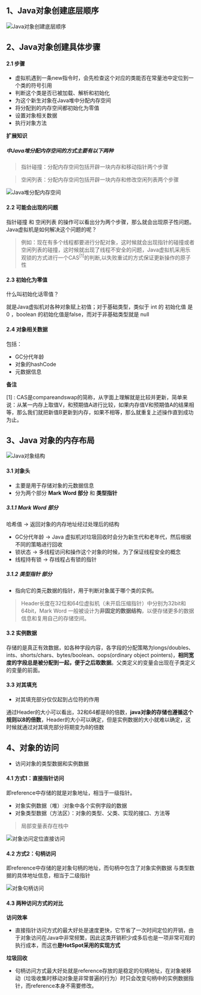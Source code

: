 ## 1、Java对象创建底层顺序

![Java对象创建底层顺序](https://github.com/xujiangchen/Java-Study-Notes/blob/main/JVM/asset/Java%E5%AF%B9%E8%B1%A1%E5%88%9B%E5%BB%BA%E5%BA%95%E5%B1%82%E9%A1%BA%E5%BA%8F.jpg)

## 2、Java对象创建具体步骤

#### 2.1 步骤

- 虚拟机遇到一条new指令时，会先检查这个对应的类能否在常量池中定位到一个类的符号引用
- 判断这个类是否已被加载、解析和初始化
- 为这个新生对象在Java堆中分配内存空间
- 将分配到的内存空间都初始化为零值
- 设置对象相关数据
- 执行对象<init>方法

**扩展知识**
##### 中Java堆分配内存空间的方式主要有以下两种

> 指针碰撞：分配内存空间包括开辟一块内存和移动指针两个步骤

> 空闲列表：分配内存空间包括开辟一块内存和修改空闲列表两个步骤

![Java堆分配内存空间](https://github.com/xujiangchen/Java-Study-Notes/blob/main/JVM/asset/Java%E5%A0%86%E5%88%86%E9%85%8D%E5%86%85%E5%AD%98%E7%A9%BA%E9%97%B4.jpg)

#### 2.2 可能会出现的问题

指针碰撞 和 空闲列表 的操作可以看出分为两个步骤，那么就会出现原子性问题。Java虚拟机是如何解决这个问题的呢？
> 例如：现在有多个线程都要进行分配对象，这时候就会出现指针的碰撞或者空闲列表的碰撞，这时候就出现了线程不安全的问题，Java虚拟机采用乐观锁的方式进行一个CAS<sup>[1]</sup>的判断,以失败重试的方式保证更新操作的原子性

#### 2.3 初始化为零值

什么叫初始化话零值？

就是Java虚拟机对各种对象赋上初值；对于基础类型，类似于 int 的 初始化值 是0 ，boolean 的初始化值是false，而对于非基础类型就是 null

#### 2.4 对象相关数据

包括：
- GC分代年龄
- 对象的hashCode
- 元数据信息

**备注**

[1] : CAS是compareandswap的简称，从字面上理解就是比较并更新，简单来说：从某一内存上取值V，和预期值A进行比较，如果内存值V和预期值A的结果相等，那么我们就把新值B更新到内存，如果不相等，那么就重复上述操作直到成功为止。

## 3、Java 对象的内存布局

![Java对象结构](https://github.com/xujiangchen/Java-Study-Notes/blob/main/JVM/asset/Java%E5%AF%B9%E8%B1%A1%E7%BB%93%E6%9E%84.jpg)

#### 3.1 对象头
- 主要是用于存储对象的元数据信息
- 分为两个部分 **Mark Word 部分** 和 **类型指针**

##### 3.1.1 Mark Word 部分

 哈希值 -> 返回对象的内存地址经过处理后的结构

- GC分代年龄 -> Java 虚拟机对垃圾回收时会分为新生代和老年代，然后根据不同的策略进行回收
- 锁状态 -> 多线程访问和操作这个对象的时候，为了保证线程安全的概念
- 线程持有锁 -> 存线程占有锁的指针

##### 3.1.2 类型指针 部分

- 指向它的类元数据的指针，用于判断对象属于哪个类的实例。

>Header长度在32位和64位虚拟机（未开启压缩指针）中分别为32bit和64bit，Mark Word 一般被设计为**非固定的数据结构**，以便存储更多的数据信息和复用自己的存储空间。

#### 3.2 实例数据

存储的是真正有效数据，如各种字段内容，各字段的分配策略为longs/doubles、ints、shorts/chars、bytes/boolean、oops(ordinary object   pointers)，**相同宽度的字段总是被分配到一起，便于之后取数据**。父类定义的变量会出现在子类定义的变量的前面。

#### 3.3 对其填充
- 对其填充部分仅仅起到占位符的作用

通过Header的大小可以看出，32和64都是8的倍数，**java对象的存储也遵循这个规则以8的倍数**，Header的大小可以确定，但是实例数据的大小就难以确定，这时候就通过对其填充部分将期变为8的倍数

## 4、对象的访问
- 访问对象的类型数据和实例数据

#### 4.1 方式1：直接指针访问
即reference中存储的就是对象地址，相当于⼀级指针。
- 对象实例数据（堆）:对象中各个实例字段的数据
- 对象类型数据（方法区）：对象的类型、父类、实现的接口、方法等
> 局部变量表存在栈中

![对象访问定位直接访问](https://github.com/xujiangchen/Java-Study-Notes/blob/main/JVM/asset/%E5%AF%B9%E8%B1%A1%E8%AE%BF%E9%97%AE%E5%AE%9A%E4%BD%8D%E7%9B%B4%E6%8E%A5%E8%AE%BF%E9%97%AE.jpg)

#### 4.2 方式2：句柄访问
即reference中存储的是对象句柄的地址，⽽句柄中包含了对象实例数据
与类型数据的具体地址信息，相当于⼆级指针

![对象句柄访问](https://github.com/xujiangchen/Java-Study-Notes/blob/main/JVM/asset/%E5%AF%B9%E8%B1%A1%E5%8F%A5%E6%9F%84%E8%AE%BF%E9%97%AE.jpg)

#### 4.3 两种访问方式的对比

**访问效率**
- 直接指针访问方式的最大好处是速度更快，它节省了一次时间定位的开销，由于对象访问在Java中非常频繁，因此这类开销积少成多后也是一项非常可观的执行成本，而这也**是HotSpot采用的实现方式**

**垃圾回收**

- 句柄访问方式最大好处就是reference存放的是稳定的句柄地址，在对象被移动（垃圾收集时移动对象是非常普遍的行为）时只会改变句柄中的实例数据指针，而reference本身不需要修改。